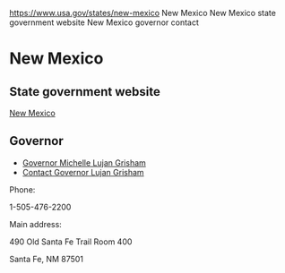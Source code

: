 

https://www.usa.gov/states/new-mexico
New Mexico
New Mexico state government website
New Mexico governor contact

# New Mexico

State government website
------------------------

[New Mexico](https://www.nm.gov/)

Governor
--------

* [Governor Michelle Lujan Grisham](https://www.governor.state.nm.us/)
* [Contact Governor Lujan Grisham](https://www.governor.state.nm.us/contact-the-governor/)

Phone:

1-505-476-2200

Main address:

490 Old Santa Fe Trail Room 400

Santa Fe, NM 87501
